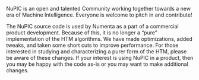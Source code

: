NuPIC is an open and talented Community working together towards a new era of
Machine Intelligence. Everyone is welcome to pitch in and contribute!

The NuPIC source code is used by Numenta as a part of a commercial product
development. Because of this, it is no longer a “pure” implementation of the
HTM algorithms. We have made optimizations, added tweaks, and taken some short
cuts to improve performance. For those interested in studying and characterizing
a purer form of the HTM, please be aware of these changes. If your interest is
using NuPIC in a product, then you may be happy with the code as-is or you may
want to make additional changes.
